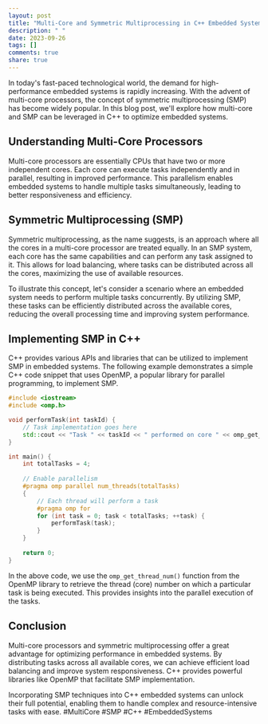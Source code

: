 ```yaml
---
layout: post
title: "Multi-Core and Symmetric Multiprocessing in C++ Embedded Systems"
description: " "
date: 2023-09-26
tags: []
comments: true
share: true
---
```


In today's fast-paced technological world, the demand for high-performance embedded systems is rapidly increasing. With the advent of multi-core processors, the concept of symmetric multiprocessing (SMP) has become widely popular. In this blog post, we'll explore how multi-core and SMP can be leveraged in C++ to optimize embedded systems.

## Understanding Multi-Core Processors

Multi-core processors are essentially CPUs that have two or more independent cores. Each core can execute tasks independently and in parallel, resulting in improved performance. This parallelism enables embedded systems to handle multiple tasks simultaneously, leading to better responsiveness and efficiency.

## Symmetric Multiprocessing (SMP)

Symmetric multiprocessing, as the name suggests, is an approach where all the cores in a multi-core processor are treated equally. In an SMP system, each core has the same capabilities and can perform any task assigned to it. This allows for load balancing, where tasks can be distributed across all the cores, maximizing the use of available resources.

To illustrate this concept, let's consider a scenario where an embedded system needs to perform multiple tasks concurrently. By utilizing SMP, these tasks can be efficiently distributed across the available cores, reducing the overall processing time and improving system performance.

## Implementing SMP in C++

C++ provides various APIs and libraries that can be utilized to implement SMP in embedded systems. The following example demonstrates a simple C++ code snippet that uses OpenMP, a popular library for parallel programming, to implement SMP.

```cpp
#include <iostream>
#include <omp.h>

void performTask(int taskId) {
    // Task implementation goes here
    std::cout << "Task " << taskId << " performed on core " << omp_get_thread_num() << '\n';
}

int main() {
    int totalTasks = 4;
    
    // Enable parallelism
    #pragma omp parallel num_threads(totalTasks)
    {
        // Each thread will perform a task
        #pragma omp for
        for (int task = 0; task < totalTasks; ++task) {
            performTask(task);
        }
    }
    
    return 0;
}
```

In the above code, we use the `omp_get_thread_num()` function from the OpenMP library to retrieve the thread (core) number on which a particular task is being executed. This provides insights into the parallel execution of the tasks.

## Conclusion

Multi-core processors and symmetric multiprocessing offer a great advantage for optimizing performance in embedded systems. By distributing tasks across all available cores, we can achieve efficient load balancing and improve system responsiveness. C++ provides powerful libraries like OpenMP that facilitate SMP implementation.

Incorporating SMP techniques into C++ embedded systems can unlock their full potential, enabling them to handle complex and resource-intensive tasks with ease. #MultiCore #SMP #C++ #EmbeddedSystems